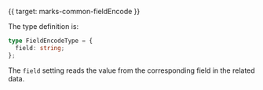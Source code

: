 {{ target: marks-common-fieldEncode }}

The type definition is:

```ts
type FieldEncodeType = {
  field: string;
};
```

The `field` setting reads the value from the corresponding field in the related data.